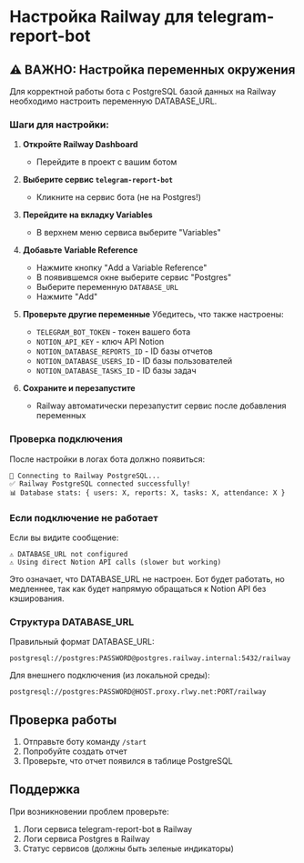 # Настройка Railway для telegram-report-bot

## ⚠️ ВАЖНО: Настройка переменных окружения

Для корректной работы бота с PostgreSQL базой данных на Railway необходимо настроить переменную DATABASE_URL.

### Шаги для настройки:

1. **Откройте Railway Dashboard**
   - Перейдите в проект с вашим ботом

2. **Выберите сервис `telegram-report-bot`**
   - Кликните на сервис бота (не на Postgres!)

3. **Перейдите на вкладку Variables**
   - В верхнем меню сервиса выберите "Variables"

4. **Добавьте Variable Reference**
   - Нажмите кнопку "Add a Variable Reference"
   - В появившемся окне выберите сервис "Postgres"
   - Выберите переменную `DATABASE_URL`
   - Нажмите "Add"

5. **Проверьте другие переменные**
   Убедитесь, что также настроены:
   - `TELEGRAM_BOT_TOKEN` - токен вашего бота
   - `NOTION_API_KEY` - ключ API Notion
   - `NOTION_DATABASE_REPORTS_ID` - ID базы отчетов
   - `NOTION_DATABASE_USERS_ID` - ID базы пользователей
   - `NOTION_DATABASE_TASKS_ID` - ID базы задач

6. **Сохраните и перезапустите**
   - Railway автоматически перезапустит сервис после добавления переменных

### Проверка подключения

После настройки в логах бота должно появиться:
```
🔗 Connecting to Railway PostgreSQL...
✅ Railway PostgreSQL connected successfully!
📊 Database stats: { users: X, reports: X, tasks: X, attendance: X }
```

### Если подключение не работает

Если вы видите сообщение:
```
⚠️ DATABASE_URL not configured
⚠️ Using direct Notion API calls (slower but working)
```

Это означает, что DATABASE_URL не настроен. Бот будет работать, но медленнее, так как будет напрямую обращаться к Notion API без кэширования.

### Структура DATABASE_URL

Правильный формат DATABASE_URL:
```
postgresql://postgres:PASSWORD@postgres.railway.internal:5432/railway
```

Для внешнего подключения (из локальной среды):
```
postgresql://postgres:PASSWORD@HOST.proxy.rlwy.net:PORT/railway
```

## Проверка работы

1. Отправьте боту команду `/start`
2. Попробуйте создать отчет
3. Проверьте, что отчет появился в таблице PostgreSQL

## Поддержка

При возникновении проблем проверьте:
1. Логи сервиса telegram-report-bot в Railway
2. Логи сервиса Postgres в Railway
3. Статус сервисов (должны быть зеленые индикаторы)